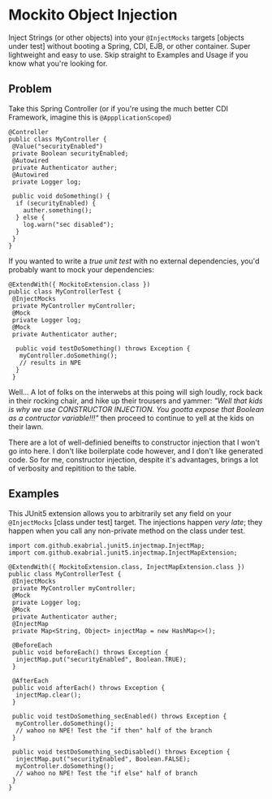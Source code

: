 # Mockito Object Injection

Inject Strings (or other objects) into your `@InjectMocks` targets [objects under test] without booting a Spring, CDI, EJB, or other container. Super lightweight and easy to use. Skip straight to Examples and Usage if you know what you're looking for.

## Problem

Take this Spring Controller (or if you're using the much better CDI Framework, imagine this is `@AppplicationScoped`)

```
@Controller
public class MyController {
 @Value("securityEnabled")
 private Boolean securityEnabled;
 @Autowired
 private Authenticator auther;
 @Autowired
 private Logger log;

 public void doSomething() {
  if (securityEnabled) {
    auther.something();
  } else {
    log.warn("sec disabled");
  }
 }
}
```

If you wanted to write a _true unit test_ with no external dependencies, you'd probably want to mock your dependencies:

```
@ExtendWith({ MockitoExtension.class })
public class MyControllerTest {
 @InjectMocks
 private MyController myController;
 @Mock
 private Logger log;
 @Mock
 private Authenticator auther;
  
  public void testDoSomething() throws Exception {
   myController.doSomething();
   // results in NPE
  }
 }
```

Well... A lot of folks on the interwebs at this poing will sigh loudly, rock back in their rocking chair, and hike up their trousers and yammer: _"Well that kids is why we use CONSTRUCTOR INJECTION. You gootta expose that Boolean as a contructor variable!!!"_ then proceed to continue to yell at the kids on their lawn.

There are a lot of well-definied beneifts to constructor injection that I won't go into here. I don't like boilerplate code however, and I don't like generated code. So for me, constructor injection, despite it's advantages, brings a lot of verbosity and repitition to the table.

## Examples

This JUnit5 extension allows you to arbitrarily set any field on your `@InjectMocks` [class under test] target. The injections happen _very late_; they happen when you call any non-private method on the class under test.


```
import com.github.exabrial.junit5.injectmap.InjectMap;
import com.github.exabrial.junit5.injectmap.InjectMapExtension;

@ExtendWith({ MockitoExtension.class, InjectMapExtension.class })
public class MyControllerTest {
 @InjectMocks
 private MyController myController;
 @Mock
 private Logger log;
 @Mock
 private Authenticator auther;
 @InjectMap
 private Map<String, Object> injectMap = new HashMap<>();
 
 @BeforeEach
 public void beforeEach() throws Exception {
  injectMap.put("securityEnabled", Boolean.TRUE);
 }

 @AfterEach
 public void afterEach() throws Exception {
  injectMap.clear();
 }
  
 public void testDoSomething_secEnabled() throws Exception {
  myController.doSomething();
  // wahoo no NPE! Test the "if then" half of the branch
 }
  
 public void testDoSomething_secDisabled() throws Exception {
  injectMap.put("securityEnabled", Boolean.FALSE);
  myController.doSomething();
  // wahoo no NPE! Test the "if else" half of branch
 }
}
```
